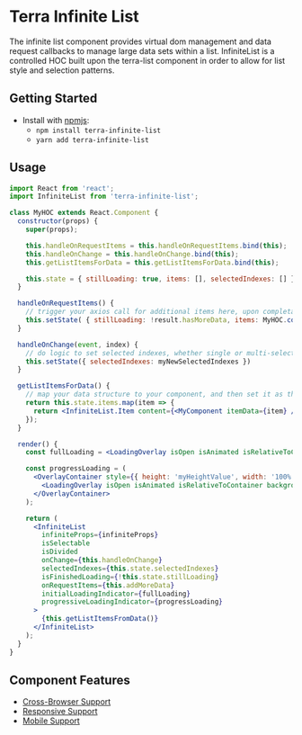 # Terra Infinite List

The infinite list component provides virtual dom management and data request callbacks to manage large data sets within a list.
InfiniteList is a controlled HOC built upon the terra-list component in order to allow for list style and selection patterns.

## Getting Started

- Install with [npmjs](https://www.npmjs.com):
  - `npm install terra-infinite-list`
  - `yarn add terra-infinite-list`

## Usage

```jsx
import React from 'react';
import InfiniteList from 'terra-infinite-list';

class MyHOC extends React.Component {
  constructor(props) {
    super(props);

    this.handleOnRequestItems = this.handleOnRequestItems.bind(this);
    this.handleOnChange = this.handleOnChange.bind(this);
    this.getListItemsForData = this.getListItemsForData.bind(this);

    this.state = { stillLoading: true, items: [], selectedIndexes: [] };
  }

  handleOnRequestItems() {
    // trigger your axios call for additional items here, upon completation ensure your component updates either through state or redux/context
    this.setState( { stillLoading: !result.hasMoreData, items: MyHOC.combineMyDataItems(this.state.items, result.items) } );
  }

  handleOnChange(event, index) {
    // do logic to set selected indexes, whether single or multi-select, etc
    this.setState({ selectedIndexes: myNewSelectedIndexes })
  }

  getListItemsForData() {
    // map your data structure to your component, and then set it as the content of your list item
    return this.state.items.map(item => {
      return <InfiniteList.Item content={<MyComponent itemData={item} />} key={item.myRowKey} />;
    });
  }

  render() {
    const fullLoading = <LoadingOverlay isOpen isAnimated isRelativeToContainer backgroundStyle="dark" />;

    const progressLoading = (
      <OverlayContainer style={{ height: 'myHeightValue', width: '100%' }}>
        <LoadingOverlay isOpen isAnimated isRelativeToContainer backgroundStyle="dark" />
      </OverlayContainer>
    );

    return (
      <InfiniteList
        infiniteProps={infiniteProps}
        isSelectable
        isDivided
        onChange={this.handleOnChange}
        selectedIndexes={this.state.selectedIndexes}
        isFinishedLoading={!this.state.stillLoading}
        onRequestItems={this.addMoreData}
        initialLoadingIndicator={fullLoading}
        progressiveLoadingIndicator={progressLoading}
      >
        {this.getListItemsFromData()}
      </InfiniteList>
    );
  }
}
```

## Component Features
* [Cross-Browser Support](https://github.com/cerner/terra-core/wiki/Component-Features#cross-browser-support)
* [Responsive Support](https://github.com/cerner/terra-core/wiki/Component-Features#responsive-support)
* [Mobile Support](https://github.com/cerner/terra-core/wiki/Component-Features#mobile-support)

